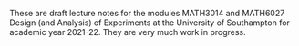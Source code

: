 These are draft lecture notes for the modules MATH3014 and MATH6027 Design (and Analysis) of Experiments at the University of Southampton for academic year 2021-22. They are very much work in progress.
